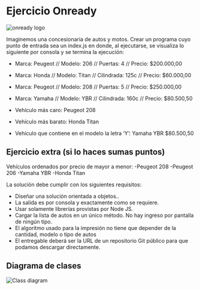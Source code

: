 # Ejercicio Onready

<img src="https://onready.com.ar/static/images/logo-color-horizontal.png" title="onready logo" />

Imaginemos una concesionaria de autos y motos.
Crear un programa cuyo punto de entrada sea un index.js en donde, al ejecutarse, se visualiza lo siguiente por consola y se termina la ejecución:

- Marca: Peugeot // Modelo: 206 // Puertas: 4 // Precio: $200.000,00
- Marca: Honda // Modelo: Titan // Cilindrada: 125c // Precio: $60.000,00
- Marca: Peugeot // Modelo: 208 // Puertas: 5 // Precio: $250.000,00
- Marca: Yamaha // Modelo: YBR // Cilindrada: 160c // Precio: $80.500,50

- Vehículo más caro: Peugeot 208
- Vehículo más barato: Honda Titan
- Vehículo que contiene en el modelo la letra ‘Y’: Yamaha YBR $80.500,50


## Ejercicio extra (si lo haces sumas puntos)

Vehículos ordenados por precio de mayor a menor:
-Peugeot 208
-Peugeot 206
-Yamaha YBR
-Honda Titan

La solución debe cumplir con los siguientes requisitos:
- Diseñar una solución orientada a objetos..
- La salida es por consola y exactamente como se requiere.
- Usar solamente librerías provistas por Node JS.
- Cargar la lista de autos en un único método. No hay ingreso por pantalla de ningún tipo.
- El algoritmo usado para la impresión no tiene que depender de la cantidad, modelo o tipo de autos
- El entregable deberá ser la URL de un repositorio Git público para que podamos descargar directamente.

## Diagrama de clases

<img src="https://drive.google.com/file/d/1lD6Xfip54JFCEvv3-S2prJV94pUhvoGt/view?usp=sharing" title="Class diagram" />


